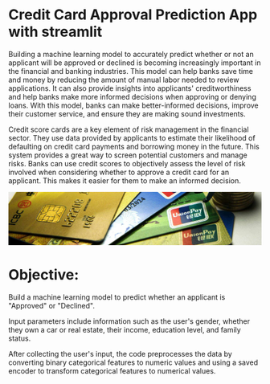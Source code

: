 # Credit Card Approval Prediction App with streamlit

Building a machine learning model to accurately predict whether or not an applicant will be approved or declined is becoming increasingly important in the financial and banking industries. This model can help banks save time and money by reducing the amount of manual labor needed to review applications. It can also provide insights into applicants' creditworthiness and help banks make more informed decisions when approving or denying loans. 
With this model, banks can make better-informed decisions, improve their customer service, and ensure they are making sound investments.

Credit score cards are a key element of risk management in the financial sector. They use data provided by applicants to estimate their likelihood of defaulting on credit card payments and borrowing money in the future. 
This system provides a great way to screen potential customers and manage risks. Banks can use credit scores to objectively assess the level of risk involved when considering whether to approve a credit card for an applicant. This makes it easier for them to make an informed decision.

![alt text](https://github.com/shrigulhane100/website_with_streamlit/blob/main/Credit%20Card%20Approval%20Prediction%20App.jpg)

# Objective:
Build a machine learning model to predict whether an applicant is "Approved" or "Declined".

Input parameters include information such as the user's gender, whether they own a car or real estate, their income, education level, and family status.

After collecting the user's input, the code preprocesses the data by converting binary categorical features to numeric values and using a saved encoder to transform categorical features to numerical values. 
